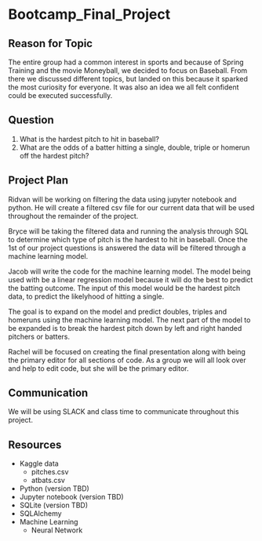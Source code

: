 # Bootcamp_Final_Project


## Reason for Topic

The entire group had a common interest in sports and because of Spring Training and the movie Moneyball, we decided to focus on Baseball. From there we discussed different topics, but landed on this because it sparked the most curiosity for everyone. It was also an idea we all felt confident could be executed successfully.

## Question

1. What is the hardest pitch to hit in baseball?
2. What are the odds of a batter hitting a single, double, triple or homerun off the hardest pitch?

## Project Plan

Ridvan will be working on filtering the data using jupyter notebook and python. He will create a filtered csv file for our current data that will be used throughout the remainder of the project. 

Bryce will be taking the filtered data and running the analysis through SQL to determine which type of pitch is the hardest to hit in baseball. Once the 1st of our project questions is answered the data will be filtered through a machine learning model.

Jacob will write the code for the machine learning model. The model being used with be a linear regression model because it will do the best to predict the batting outcome. The input of this model would be the hardest pitch data, to predict the likelyhood of hitting a single.

The goal is to expand on the model and predict doubles, triples and homeruns using the machine learning model. The next part of the model to be expanded is to break the hardest pitch down by left and right handed pitchers or batters.

Rachel will be focused on creating the final presentation along with being the primary editor for all sections of code. As a group we will all look over and help to edit code, but she will be the primary editor.

## Communication

We will be using SLACK and class time to communicate throughout this project.

## Resources

- Kaggle data
    - pitches.csv
    - atbats.csv
- Python (version TBD)
- Jupyter notebook (version TBD)
- SQLite (version TBD)
- SQLAlchemy
- Machine Learning
    - Neural Network

